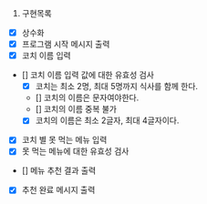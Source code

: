 1. 구현목록

- [x] 상수화
- [x] 프로그램 시작 메시지 출력
- [x] 코치 이름 입력
- [] 코치 이름 입력 값에 대한 유효성 검사
  - [x] 코치는 최소 2명, 최대 5명까지 식사를 함께 한다.
  - [] 코치의 이름은 문자여야한다.
  - [] 코치의 이름 중복 불가
  - [x] 코치의 이름은 최소 2글자, 최대 4글자이다.
- [x] 코치 별 못 먹는 메뉴 입력
- [x] 못 먹는 메뉴에 대한 유효성 검사
- [] 메뉴 추천 결과 출력
- [x] 추천 완료 메시지 출력

